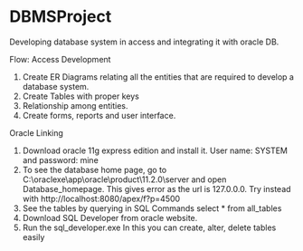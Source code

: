 # DBMSProject
Developing database system in access and integrating it with oracle DB.

Flow:
Access Development
1. Create ER Diagrams relating all the entities that are required to develop a database system.
2. Create Tables with proper keys
3. Relationship among entities.
4. Create forms, reports and user interface.

Oracle Linking
1. Download oracle 11g express edition and install it. User name: SYSTEM and password: mine
2. To see the database home page, go to C:\oraclexe\app\oracle\product\11.2.0\server and open Database_homepage. This gives error as the 
   url is 127.0.0.0. Try instead with http://localhost:8080/apex/f?p=4500
3. See the tables by querying in SQL Commands select * from all_tables
4. Download SQL Developer from oracle website.
5. Run the sql_developer.exe     In this you can create, alter, delete tables easily
